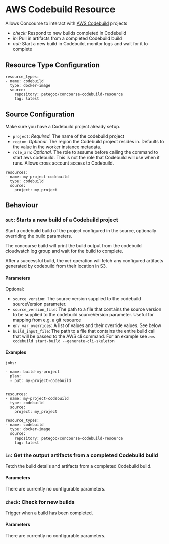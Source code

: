 # AWS Codebuild Resource
Allows Concourse to interact with [AWS Codebuild](https://aws.amazon.com/codebuild/) projects

- *check:* Respond to new builds completed in Codebuild
- *in:* Pull in artifacts from a completed Codebuild build
- *out:* Start a new build in Codebuild, monitor logs and wait for it to complete

## Resource Type Configuration

```
resource_types:
- name: codebuild
  type: docker-image
  source:
    repository: petegoo/concourse-codebuild-resource
    tag: latest
```

## Source Configuration
Make sure you have a Codebuild project already setup.

- `project`: _Required._ The name of the codebuild project
- `region`: _Optional_. The region the Codebuild project resides in. Defaults to the value in the worker instance metadata.
- `role_arn`: _Optional._ The role to assume before calling the command to start aws codebuild. This is not the role that Codebuild will use when it runs. Allows cross account access to Codebuild.

```
resources:
- name: my-project-codebuild
  type: codebuild
  source:
    project: my_project
```

## Behaviour

### `out`: Starts a new build of a Codebuild project
Start a codebuild build of the project configured in the source, optionally overriding the build parameters.

The concourse build will print the build output from the codebuild cloudwatch log group and wait for the build to complete.

After a successful build, the `out` operation will fetch any configured artifacts generated by codebuild from their location in S3.

#### Parameters

Optional:
- `source_version`: The source version supplied to the codebuild sourceVersion parameter.
- `source_version_file`: The path to a file that contains the source version to be supplied to the codebuild sourceVersion parameter. Useful for mapping from e.g. a git resource
- `env_var_overrides`: A list of values and their override values. See below
- `build_input_file`: The path to a file that contains the entire build call that will be passed to the AWS cli command. For an example see `aws codebuild start-build --generate-cli-skeleton`

#### Examples

```
jobs:

- name: build-my-project
  plan:
  - put: my-project-codebuild


resources:
- name: my-project-codebuild
  type: codebuild
  source:
    project: my_project

resource_types:
- name: codebuild
  type: docker-image
  source:
    repository: petegoo/concourse-codebuild-resource
    tag: latest
```

### `in`: Get the output artifacts from a completed Codebuild build

Fetch the build details and artifacts from a completed Codebuild build.

#### Parameters

There are currently no configurable parameters.


### `check`: Check for new builds

Trigger when a build has been completed.

#### Parameters

There are currently no configurable parameters.

